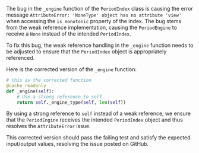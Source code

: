 The bug in the `_engine` function of the `PeriodIndex` class is causing the error message `AttributeError: 'NoneType' object has no attribute 'view'` when accessing the `is_monotonic` property of the index. The bug stems from the weak reference implementation, causing the `PeriodEngine` to receive a `None` instead of the intended `PeriodIndex`.

To fix this bug, the weak reference handling in the `_engine` function needs to be adjusted to ensure that the `PeriodIndex` object is appropriately referenced.

Here is the corrected version of the `_engine` function:

```python
# this is the corrected function
@cache_readonly
def _engine(self):
    # Use a strong reference to self
    return self._engine_type(self, len(self))
```

By using a strong reference to `self` instead of a weak reference, we ensure that the `PeriodEngine` receives the intended `PeriodIndex` object and thus resolves the `AttributeError` issue.

This corrected version should pass the failing test and satisfy the expected input/output values, resolving the issue posted on GitHub.